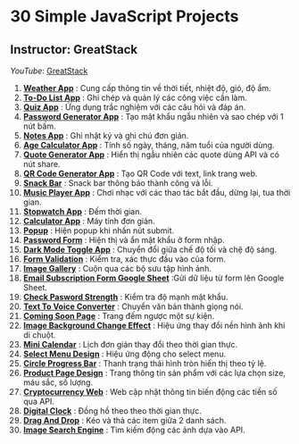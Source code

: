 # 30 Simple JavaScript Projects
## Instructor: GreatStack
*YouTube*: [GreatStack](https://www.youtube.com/@GreatStackDev)

1. [**Weather App**](https://hvson2003.github.io/web-30_simple_javascript_projects/weather-app) : Cung cấp thông tin về thời tiết, nhiệt độ, gió, độ ẩm.
2. [**To-Do List App**](https://hvson2003.github.io/web-30_simple_javascript_projects/to-do-list-app) : Ghi chép và quản lý các công việc cần làm.
3. [**Quiz App**](https://hvson2003.github.io/web-30_simple_javascript_projects/quiz-app) : Ứng dụng trắc nghiệm với các câu hỏi và đáp án.
4. [**Password Generator App**](https://hvson2003.github.io/web-30_simple_javascript_projects/password-genarator-app) : Tạo mật khẩu ngẫu nhiên và sao chép với 1 nút bấm.
5. [**Notes App**](https://hvson2003.github.io/web-30_simple_javascript_projects/notes-app) : Ghi nhật ký và ghi chú đơn giản.
6. [**Age Calculator App**](https://hvson2003.github.io/web-30_simple_javascript_projects/age-calculator-app) : Tính số ngày, tháng, năm tuổi của người dùng.
7. [**Quote Generator App**](https://hvson2003.github.io/web-30_simple_javascript_projects/quote-generator-app) : Hiển thị ngẫu nhiên các quote dùng API và có nút share.
8. [**QR Code Generator App**](https://hvson2003.github.io/web-30_simple_javascript_projects/QR-code-genarator) : Tạo QR Code với text, link trang web.
9. [**Snack Bar**](https://hvson2003.github.io/web-30_simple_javascript_projects/snack-bar) : Snack bar thông báo thành công và lỗi.
10. [**Music Player App**](https://hvson2003.github.io/web-30_simple_javascript_projects/music-player-app) : Chơi nhạc với các thao tác bắt đầu, dừng lại, tua thời gian.
11. [**Stopwatch App**](https://hvson2003.github.io/web-30_simple_javascript_projects/stopwatch-app) : Đếm thời gian.
12. [**Calculator App**](https://hvson2003.github.io/web-30_simple_javascript_projects/calculator-app) : Máy tính đơn giản.
13. [**Popup**](https://hvson2003.github.io/web-30_simple_javascript_projects/popup) : Hiện popup khi nhấn nút submit.
14. [**Password Form**](https://hvson2003.github.io/web-30_simple_javascript_projects/password-form) : Hiện thị và ẩn mật khẩu ở form nhập.
15. [**Dark Mode Toggle App**](https://hvson2003.github.io/web-30_simple_javascript_projects/dark-mode-toggle-app) : Chuyển đổi giữa chế độ tối và chệ độ sáng.
16. [**Form Validation**](https://hvson2003.github.io/web-30_simple_javascript_projects/form-validation) : Kiểm tra, xác thực đầu vào của form.
17. [**Image Gallery**](https://hvson2003.github.io/web-30_simple_javascript_projects/image-gallery) : Cuộn qua các bộ sưu tập hình ảnh.
18. [**Email Subscription Form Google Sheet**](https://hvson2003.github.io/web-30_simple_javascript_projects/email-subscription-form-gg-sheet) :Gửi dữ liệu từ form lên Google Sheet.
19. [**Check Pasword Strength**](https://hvson2003.github.io/web-30_simple_javascript_projects/check-password-strength) : Kiểm tra độ mạnh mật khẩu.
20. [**Text To Voice Converter**](https://hvson2003.github.io/web-30_simple_javascript_projects/text-to-voice-converter) : Chuyển văn bản thành giọng nói.
21. [**Coming Soon Page**](https://hvson2003.github.io/web-30_simple_javascript_projects/coming-soon-page) : Trang đếm ngược một sự kiện.
22. [**Image Background Change Effect**](https://hvson2003.github.io/web-30_simple_javascript_projects/image-background-change-effect) : Hiệu ứng thay đổi nền hình ảnh khi di chuột.
23. [**Mini Calendar**](https://hvson2003.github.io/web-30_simple_javascript_projects/mini-calendar) : Lịch đơn giản thay đổi theo thời gian thực.
24. [**Select Menu Design**](https://hvson2003.github.io/web-30_simple_javascript_projects/select-menu) : Hiệu ứng động cho select menu.
25. [**Circle Progress Bar**](https://hvson2003.github.io/web-30_simple_javascript_projects/circle-progress-bar) : Thanh trạng thái hình tròn hiển thị theo tỷ lệ.
26. [**Product Page Design**](https://hvson2003.github.io/web-30_simple_javascript_projects/product-page-design) : Trang thông tin sản phẩm với các lựa chọn size, máu sắc, số lượng.
27. [**Cryptocurrency Web**](https://hvson2003.github.io/web-30_simple_javascript_projects/cryptocurrency-web) : Web cập nhật thông tin biến động các tiền số qua API.
28. [**Digital Clock**](https://hvson2003.github.io/web-30_simple_javascript_projects/digital-clock) : Đồng hồ theo theo thời gian thực.
29. [**Drag And Drop**](https://hvson2003.github.io/web-30_simple_javascript_projects/drag-and-drop) : Kéo và thả các item giữa 2 danh sách.
30. [**Image Search Engine**](https://hvson2003.github.io/web-30_simple_javascript_projects/image-search-engine) : Tìm kiếm động các ảnh dựa vào API.
